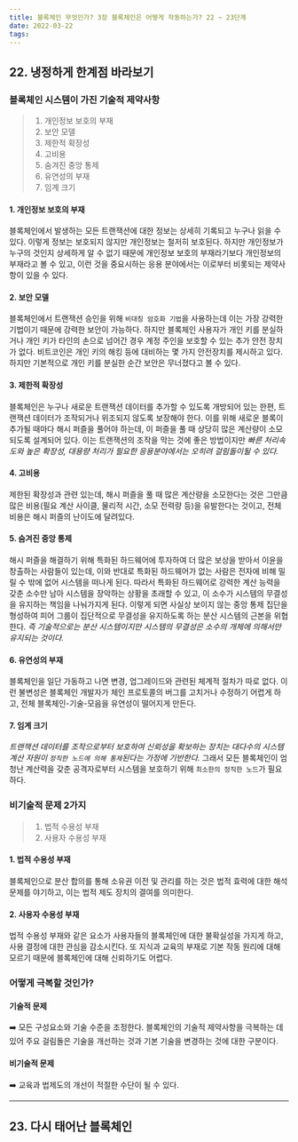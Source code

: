 ```yaml
---
title: 블록체인 무엇인가? 3장 블록체인은 어떻게 작동하는가? 22 ~ 23단계
date: 2022-03-22
tags:
---
```


## 22. 냉정하게 한계점 바라보기

### 블록체인 시스템이 가진 기술적 제약사항

> 1. 개인정보 보호의 부재
> 2. 보안 모델
> 3. 제한적 확장성
> 4. 고비용
> 5. 숨겨진 중앙 통제
> 6. 유연성의 부재
> 7. 임계 크기

#### 1. 개인정보 보호의 부재

블록체인에서 발생하는 모든 트랜잭션에 대한 정보는 상세히 기록되고 누구나 읽을 수 있다. 이렇게 정보는 보호되지 않지만 개인정보는 철저히 보호된다. 하지만 개인정보가 누구의 것인지 상세하게 알 수 없기 때문에 개인정보 보호의 부재라기보다 개인정보의 부재라고 볼 수 있고, 이런 것을 중요시하는 응용 분야에서는 이로부터 비롯되는 제약사항이 있을 수 있다.

#### 2. 보안 모델

블록체인에서 트랜잭션 승인을 위해 `비대칭 암호화 기법`을 사용하는데 이는 가장 강력한 기법이기 때문에 강력한 보안이 가능하다. 하지만 블록체인 사용자가 개인 키를 분실하거나 개인 키가 타인의 손으로 넘어간 경우 계정 주인을 보호할 수 있는 추가 안전 장치가 없다. 비트코인은 개인 키의 해킹 등에 대비하는 몇 가지 안전장치를 제시하고 있다. 하지만 기본적으로 개인 키를 분실한 순간 보안은 무너졌다고 볼 수 있다.

#### 3. 제한적 확장성

블록체인은 누구나 새로운 트랜잭션 데이터를 추가할 수 있도록 개방되어 있는 한편, 트랜잭션 데이터가 조작되거나 위조되지 않도록 보장해야 한다. 이를 위해 새로운 블록이 추가될 때마다 해시 퍼즐을 풀어야 하는데, 이 퍼즐을 풀 때 상당히 많은 계산량이 소모되도록 설계되어 있다. 이는 트랜잭션의 조작을 막는 것에 좋은 방법이지만 _빠른 처리속도와 높은 확장성, 대용량 처리가 필요한 응용분야에서는 오히려 걸림돌이될 수 있다._

#### 4. 고비용

제한된 확장성과 관련 있는데, 해시 퍼즐을 풀 때 많은 계산량을 소모한다는 것은 그만큼 많은 비용(필요 계산 사이클, 물리적 시간, 소모 전력량 등)을 유발한다는 것이고, 전체 비용은 해시 퍼즐의 난이도에 달려있다.

#### 5. 숨겨진 중앙 통제

해시 퍼즐을 해결하기 위해 특화된 하드웨어에 투자하여 더 많은 보상을 받아서 이윤을 창출하는 사람들이 있는데, 이와 반대로 특화된 하드웨어가 없는 사람은 전자에 비해 밀릴 수 밖에 없어 시스템을 떠나게 된다. 따라서 특화된 하드웨어로 강력한 계산 능력을 갖춘 소수만 남아 시스템을 장악하는 상황을 초래할 수 있고, 이 소수가 시스템의 무결성을 유지하는 책임을 나눠가지게 된다. 이렇게 되면 사실상 보이지 않는 중앙 통제 집단을 형성하여 피어 그룹이 집단적으로 무결성을 유지하도록 하는 분산 시스템의 근본을 위협한다. _즉 기술적으로는 분산 시스템이지만 시스템의 무결성은 소수의 개체에 의해서만 유지되는 것이다._

#### 6. 유연성의 부재

블록체인을 일단 가동하고 나면 변경, 업그레이드와 관련된 체계적 절차가 따로 없다. 이런 불변성은 블록체인 개발자가 체인 프로토콜의 버그를 고치거나 수정하기 어렵게 하고, 전체 블록체인-기술-모음을 유연성이 떨어지게 만든다.

#### 7. 임계 크기

_트랜잭션 데이터를 조작으로부터 보호하여 신뢰성을 확보하는 장치는 대다수의 시스템 계산 자원이 `정직한 노드에 의해 통제`된다는 가정에 기반한다._ 그래서 모든 블록체인이 엄청난 계산력을 갖춘 공격자로부터 시스템을 보호하기 위해 `최소한의 정직한 노드`가 필요하다.

### 비기술적 문제 2가지

> 1. 법적 수용성 부재
> 2. 사용자 수용성 부재

#### 1. 법적 수용성 부재

블록체인으로 분산 합의를 통해 소유권 이전 및 관리를 하는 것은 법적 효력에 대한 해석 문제를 야기하고, 이는 법적 제도 장치의 결여를 의미한다.

#### 2. 사용자 수용성 부재

법적 수용성 부재와 같은 요소가 사용자들의 블록체인에 대한 불확실성을 가지게 하고, 사용 결정에 대한 관심을 감소시킨다. 또 지식과 교육의 부재로 기본 작동 원리에 대해 모르기 때문에 블록체인에 대해 신뢰하기도 어렵다.

### 어떻게 극복할 것인가?

#### 기술적 문제

➡️ 모든 구성요소와 기술 수준을 조정한다. 블록체인의 기술적 제약사항을 극복하는 데 있어 주요 걸림돌은 기술을 개선하는 것과 기본 기술을 변경하는 것에 대한 구분이다.

#### 비기술적 문제

➡️ 교육과 법제도의 개선이 적절한 수단이 될 수 있다.

---

## 23. 다시 태어난 블록체인

